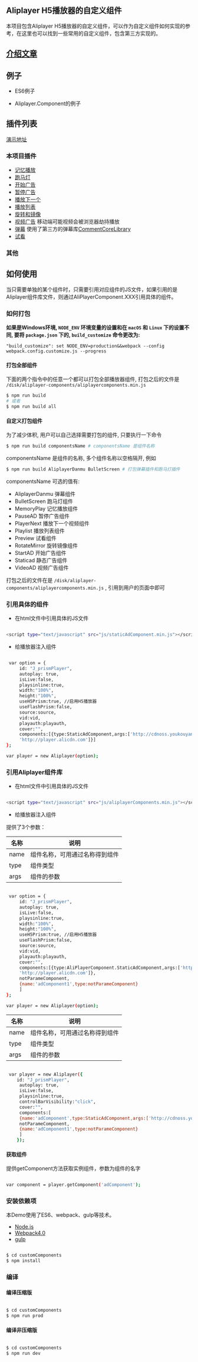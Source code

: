 ## Aliplayer H5播放器的自定义组件

本项目包含Aliplayer H5播放器的自定义组件，可以作为自定义组件如何实现的参考，在这里也可以找到一些常用的自定义组件，包含第三方实现的。


## [介绍文章](https://yq.aliyun.com/articles/626454)

## 例子

- ES6例子

- Aliplayer.Component的例子

##  插件列表

[演示地址](https://player.alicdn.com/aliplayer/presentation/index.html)

### 本项目插件

- [记忆播放](https://github.com/aliyunvideo/AliyunPlayer_Web/tree/master/customComponents/src/components/MemoryPlayComponent)
- [跑马灯](https://github.com/aliyunvideo/AliyunPlayer_Web/tree/master/customComponents/src/components/BulletScreenComponent)
- [开始广告](https://github.com/aliyunvideo/AliyunPlayer_Web/tree/master/customComponents/src/components/StartADComponent)
- [暂停广告](https://github.com/aliyunvideo/AliyunPlayer_Web/tree/master/customComponents/src/components/PauseADComponent)
- [播放下一个](https://github.com/aliyunvideo/AliyunPlayer_Web/tree/master/customComponents/src/components/playerNextComponent)
- [播放列表](https://github.com/aliyunvideo/AliyunPlayer_Web/tree/master/customComponents/src/components/PlaylistComponent)
- [旋转和镜像](https://github.com/aliyunvideo/AliyunPlayer_Web/tree/master/customComponents/src/components/RotateMirrorComponent)
- [视频广告](https://github.com/aliyunvideo/AliyunPlayer_Web/tree/master/customComponents/src/components/VideoADComponent) 移动端可能视频会被浏览器劫持播放
- [弹幕](https://github.com/aliyunvideo/AliyunPlayer_Web/tree/master/customComponents/src/components/AliplayerDanmuComponent) 使用了第三方的弹幕库[CommentCoreLibrary](https://github.com/jabbany/CommentCoreLibrary/)
- [试看](https://github.com/aliyunvideo/AliyunPlayer_Web/tree/master/customComponents/src/components/PreviewComponent)

### 其他

## 如何使用

当只需要单独的某个组件时，只需要引用对应组件的JS文件，如果引用的是Aliplayer组件库文件，则通过AliPlayerComponent.XXX引用具体的组件。

### 如何打包

**如果是Windows环境, `NODE_ENV` 环境变量的设置和在 `macOS` 和 `Linux` 下的设置不同, 要将 `package.json` 下的, `build_customize` 命令更改为:** 

```
"build_customize": set NODE_ENV=production&&webpack --config webpack.config.customize.js --progress
```

#### 打包全部组件

下面的两个指令中的任意一个都可以打包全部播放器组件, 打包之后的文件是 `/disk/aliplayer-components/aliplayercomponents.min.js` 

```sh
$ npm run build 
# 或者
$ npm run build all
```

#### 自定义打包组件

为了减少体积, 用户可以自己选择需要打包的组件, 只要执行一下命令

```sh
$ npm run build componentsName # componentsName 是组件名称
```

componentsName 是组件的名称, 多个组件名称以空格隔开, 例如

```sh
$ npm run build AliplayerDanmu BulletScreen # 打包弹幕插件和跑马灯插件
```

componentsName 可选的值有:

- AliplayerDanmu 弹幕组件
- BulletScreen 跑马灯组件  
- MemoryPlay 记忆播放组件
- PauseAD 暂停广告组件 
- PlayerNext 播放下一个视频组件
- Playlist 播放列表组件 
- Preview 试看组件
- RotateMirror 旋转镜像组件
- StartAD 开始广告组件
- Staticad 静态广告组件
- VideoAD 视频广告组件

打包之后的文件在是 `/disk/aliplayer-components/aliplayercomponents.min.js` , 引用到用户的页面中即可

### 引用具体的组件

- 在html文件中引用具体的JS文件

```sh

<script type="text/javascript" src="js/staticAdComponent.min.js"></script>

```

- 给播放器注入组件

```sh

 var option = {
     id: "J_prismPlayer",
     autoplay: true,
     isLive:false,
     playsinline:true,
     width:"100%",
     height:"100%",
     useH5Prism:true, //启用H5播放器
     useFlashPrism:false,
     source:source,
     vid:vid,
     playauth:playauth,
     cover:"",
     components:[{type:StaticAdComponent,args:['http://cdnoss.youkouyang.com/cover.png',
     'http://player.alicdn.com']}]                 
};

var player = new Aliplayer(option);

```

### 引用Aliplayer组件库

- 在html文件中引用具体的JS文件

```sh

<script type="text/javascript" src="js/aliplayerComponents.min.js"></script>

```

- 给播放器注入组件

提供了3个参数：

|名称|说明
|-|-
|name|组件名称，可用通过名称得到组件
|type| 组件类型
|args| 组件的参数

```sh

 var option = {
     id: "J_prismPlayer",
     autoplay: true,
     isLive:false,
     playsinline:true,
     width:"100%",
     height:"100%",
     useH5Prism:true, //启用H5播放器
     useFlashPrism:false,
     source:source,
     vid:vid,
     playauth:playauth,
     cover:"",
     components:[{type:AliPlayerComponent.StaticAdComponent,args:['http://cdnoss.youkouyang.com/cover.png',
     'http://player.alicdn.com']},
     notParameComponent,
     {name:'adComponent1',type:notParameComponent}
     ]                 
};

var player = new Aliplayer(option);

```

|名称|说明
|-|-
|name|组件名称，可用通过名称得到组件
|type| 组件类型
|args| 组件的参数

```sh

 var player = new Aliplayer({
    id: "J_prismPlayer",
     autoplay: true,
     isLive:false,
     playsinline:true,
     controlBarVisibility:"click",
     cover:"",
     components:[
     {name:'adComponent',type:StaticAdComponent,args:['http://cdnoss.youkouyang.com/cover.png']},
     notParameComponent,
     {name:'adComponent1',type:notParameComponent}
     ]                 
    });

```

#### 获取组件

提供getComponent方法获取实例组件，参数为组件的名字

```sh

var component = player.getComponent('adComponent');

```

### 安装依赖项

本Demo使用了ES6、webpack、gulp等技术。

 - [Node.js](https://nodejs.org/en/)
 - [Webpack4.0](http://webpack.github.io) 
 - [gulp](https://gulpjs.com)

```sh

$ cd customComponents
$ npm install

```

### 编译

#### 编译压缩版

```sh

$ cd customComponents
$ npm run prod

```

#### 编译非压缩版

```sh

$ cd customComponents
$ npm run dev

```

